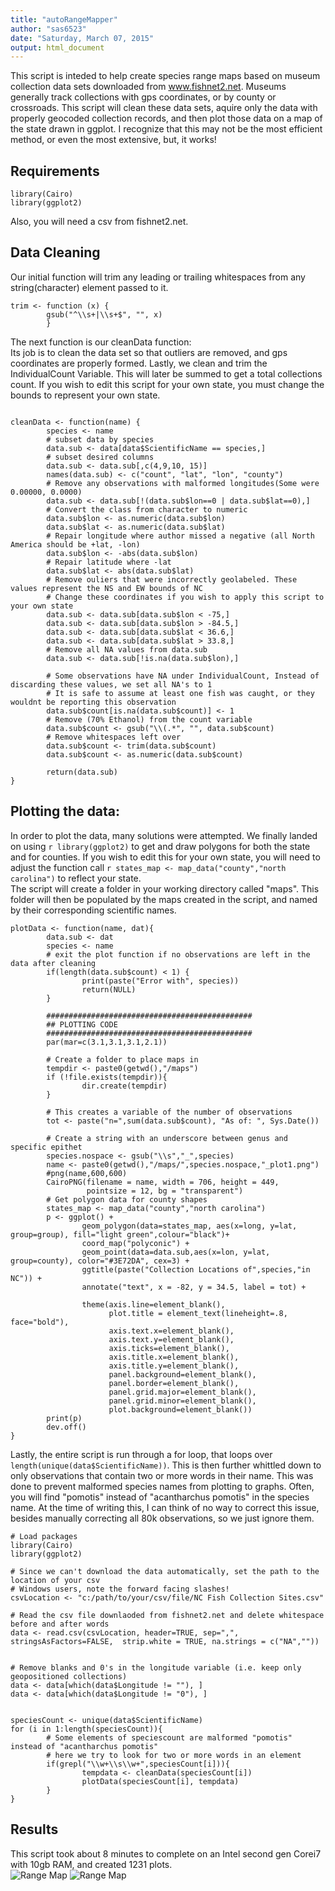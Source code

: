```yaml
---
title: "autoRangeMapper"
author: "sas6523"
date: "Saturday, March 07, 2015"
output: html_document
---
```


This script is inteded to help create species range maps based on museum collection data sets downloaded from www.fishnet2.net. Museums generally track collections with gps coordinates, or by county or crossroads. This script will clean these data sets, aquire only the data with properly geocoded collection records, and then plot those data on a map of the state drawn in ggplot. I recognize that this may not be the most efficient method, or even the most extensive, but, it works!  

## Requirements  
```{r echo=TRUE,eval=FALSE}
library(Cairo)
library(ggplot2)
```
Also, you will need a csv from fishnet2.net.  


## Data Cleaning  
Our initial function will trim any leading or trailing whitespaces from any string(character) element passed to it.  
```{r trimfunction, echo=TRUE, eval=FALSE}
trim <- function (x) {
        gsub("^\\s+|\\s+$", "", x)
        }
```

The next function is our cleanData function:  
Its job is to clean the data set so that outliers are removed, and gps coordinates are properly formed. Lastly, we clean and trim the IndividualCount Variable. This will later be summed to get a total collections count. If you wish to edit this script for your own state, you must change the bounds to represent your own state.  

```{r cleanData, echo=TRUE, eval=FALSE}

cleanData <- function(name) {
        species <- name
        # subset data by species
        data.sub <- data[data$ScientificName == species,]
        # subset desired columns
        data.sub <- data.sub[,c(4,9,10, 15)]
        names(data.sub) <- c("count", "lat", "lon", "county")
        # Remove any observations with malformed longitudes(Some were 0.00000, 0.0000)
        data.sub <- data.sub[!(data.sub$lon==0 | data.sub$lat==0),]
        # Convert the class from character to numeric
        data.sub$lon <- as.numeric(data.sub$lon)
        data.sub$lat <- as.numeric(data.sub$lat)
        # Repair longitude where author missed a negative (all North America should be +lat, -lon)
        data.sub$lon <- -abs(data.sub$lon)
        # Repair latitude where -lat
        data.sub$lat <- abs(data.sub$lat)
        # Remove ouliers that were incorrectly geolabeled. These values represent the NS and EW bounds of NC 
        # Change these coordinates if you wish to apply this script to your own state
        data.sub <- data.sub[data.sub$lon < -75,]
        data.sub <- data.sub[data.sub$lon > -84.5,]
        data.sub <- data.sub[data.sub$lat < 36.6,]
        data.sub <- data.sub[data.sub$lat > 33.8,]
        # Remove all NA values from data.sub
        data.sub <- data.sub[!is.na(data.sub$lon),]
        
        # Some observations have NA under IndividualCount, Instead of discarding these values, we set all NA's to 1
        # It is safe to assume at least one fish was caught, or they wouldnt be reporting this observation
        data.sub$count[is.na(data.sub$count)] <- 1
        # Remove (70% Ethanol) from the count variable
        data.sub$count <- gsub("\\(.*", "", data.sub$count)
        # Remove whitespaces left over
        data.sub$count <- trim(data.sub$count)
        data.sub$count <- as.numeric(data.sub$count)
        
        return(data.sub)
}
```


## Plotting the data:  

In order to plot the data, many solutions were attempted. We finally landed on using `r library(ggplot2)` to get and draw polygons for both the state and for counties. If you wish to edit this for your own state, you will need to adjust the function call `r states_map <- map_data("county","north carolina")` to reflect your state.  
The script will create a folder in your working directory called "maps". This folder will then be populated by the maps created in the script, and named by their corresponding scientific names. 

```{r plotting, echo=TRUE, eval=FALSE}
plotData <- function(name, dat){      
        data.sub <- dat
        species <- name
        # exit the plot function if no observations are left in the data after cleaning
        if(length(data.sub$count) < 1) { 
                print(paste("Error with", species))
                return(NULL)
        }
        
        ##############################################
        ## PLOTTING CODE
        ##############################################
        par(mar=c(3.1,3.1,3.1,2.1))
        
        # Create a folder to place maps in
        tempdir <- paste0(getwd(),"/maps")
        if (!file.exists(tempdir)){
                dir.create(tempdir)                
        }
        
        # This creates a variable of the number of observations
        tot <- paste("n=",sum(data.sub$count), "As of: ", Sys.Date())
        
        # Create a string with an underscore between genus and specific epithet
        species.nospace <- gsub("\\s","_",species)
        name <- paste0(getwd(),"/maps/",species.nospace,"_plot1.png")
        #png(name,600,600)
        CairoPNG(filename = name, width = 706, height = 449,
                 pointsize = 12, bg = "transparent")
        # Get polygon data for county shapes
        states_map <- map_data("county","north carolina")
        p <- ggplot() +  
                geom_polygon(data=states_map, aes(x=long, y=lat, group=group), fill="light green",colour="black")+
                coord_map("polyconic") +    
                geom_point(data=data.sub,aes(x=lon, y=lat, group=county), color="#3E72DA", cex=3) + 
                ggtitle(paste("Collection Locations of",species,"in NC")) +
                annotate("text", x = -82, y = 34.5, label = tot) +
                
                theme(axis.line=element_blank(),
                      plot.title = element_text(lineheight=.8, face="bold"),
                      axis.text.x=element_blank(),
                      axis.text.y=element_blank(),
                      axis.ticks=element_blank(),
                      axis.title.x=element_blank(),
                      axis.title.y=element_blank(),
                      panel.background=element_blank(),
                      panel.border=element_blank(),
                      panel.grid.major=element_blank(),
                      panel.grid.minor=element_blank(),
                      plot.background=element_blank())
        print(p)
        dev.off()
}

```

Lastly, the entire script is run through a for loop, that loops over `length(unique(data$ScientificName))`. This is then further whittled down to only observations that contain two or more words in their name. This was done to prevent malformed species names from plotting to graphs. Often, you will find "pomotis" instead of "acantharchus pomotis" in the species name. At the time of writing this, I can think of no way to correct this issue, besides manually correcting all 80k observations, so we just ignore them.   

```{r echo=TRUE,eval=FALSE}
# Load packages
library(Cairo)
library(ggplot2)

# Since we can't download the data automatically, set the path to the location of your csv
# Windows users, note the forward facing slashes! 
csvLocation <- "c:/path/to/your/csv/file/NC Fish Collection Sites.csv"

# Read the csv file downlaoded from fishnet2.net and delete whitespace before and after words
data <- read.csv(csvLocation, header=TRUE, sep=",", stringsAsFactors=FALSE,  strip.white = TRUE, na.strings = c("NA",""))


# Remove blanks and 0's in the longitude variable (i.e. keep only geopositioned collections)
data <- data[which(data$Longitude != ""), ]
data <- data[which(data$Longitude != "0"), ]


speciesCount <- unique(data$ScientificName)
for (i in 1:length(speciesCount)){
        # Some elements of speciescount are malformed "pomotis" instead of "acantharchus pomotis"
        # here we try to look for two or more words in an element
        if(grepl("\\w+\\s\\w+",speciesCount[i])){  
                tempdata <- cleanData(speciesCount[i])
                plotData(speciesCount[i], tempdata)
        }
}

```


## Results  
This script took about 8 minutes to complete on an Intel second gen Corei7 with 10gb RAM, and created 1231 plots.  
![Range Map](Aphredoderus_sayanus_plot1.png)
![Range Map](Etheostoma_brevispinum_plot1.png)

